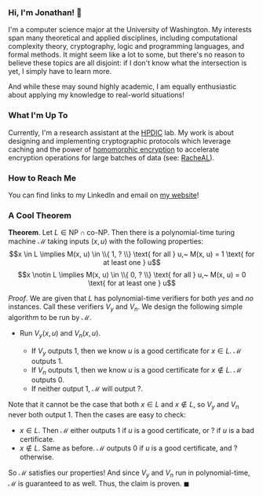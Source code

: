 ### Hi, I'm Jonathan! 🐼

I'm a computer science major at the University of Washington. My interests span many theoretical and applied disciplines, including computational complexity theory, cryptography, logic and programming languages, and formal methods. It might seem like a lot to some, but there's no reason to believe these topics are all disjoint: if I don't know what the intersection is yet, I simply have to learn more.

And while these may sound highly academic, I am equally enthusiastic about applying my knowledge to real-world situations!

### What I'm Up To

Currently, I'm a research assistant at the [HPDIC](https://hpdic.github.io/) lab. My work is about designing and implementing cryptographic protocols which leverage caching and the power of [homomorphic encryption](https://en.wikipedia.org/wiki/Homomorphic_encryption) to accelerate encryption operations for large batches of data (see: [RacheAL](https://github.com/jly02/RacheAL)).

### How to Reach Me

You can find links to my LinkedIn and email on [my website](https://jly02.github.io/social.html)!

### A Cool Theorem
**Theorem**. Let $L \in \mathsf{NP} \cap \mathsf{co}\text{-}\mathsf{NP}$. Then there is a polynomial-time turing machine $\mathcal{M}$ taking inputs $(x, u)$ with the following properties:
$$x \in L \implies M(x, u) \in \\{ 1, ? \\} \text{ for all } u,~ M(x, u) = 1 \text{ for at least one } u$$
$$x \notin L \implies M(x, u) \in \\{ 0, ? \\} \text{ for all } u,~ M(x, u) = 0 \text{ for at least one } u$$

_Proof_. We are given that $L$ has polynomial-time verifiers for both _yes_ and _no_ instances. Call these verifiers $V_y$ and $V_n$. We design the following simple algorithm to be run by $\mathcal{M}$.
- Run $V_y(x, u)$ and $V_n(x, u)$.

  - If $V_y$ outputs 1, then we know $u$ is a good certificate for $x \in L$. $\mathcal{M}$ outputs 1.
  - If $V_n$ outputs 1, then we know $u$ is a good certificate for $x \notin L$. $\mathcal{M}$ outputs 0.
  - If neither output 1, $\mathcal{M}$ will output $?$.

Note that it cannot be the case that both $x \in L$ and $x \notin L$, so $V_y$ and $V_n$ never both output 1. Then the cases are easy to check:
- $x \in L$. Then $\mathcal{M}$ either outputs 1 if $u$ is a good certificate, or $?$ if $u$ is a bad certificate.
- $x \notin L$. Same as before. $\mathcal{M}$ outputs 0 if $u$ is a good certificate, and $?$ otherwise.

So $\mathcal{M}$ satisfies our properties! And since $V_y$ and $V_n$ run in polynomial-time, $\mathcal{M}$ is guaranteed to as well. Thus, the claim is proven. $\blacksquare$

<!--
**jly02/jly02** is a ✨ _special_ ✨ repository because its `README.md` (this file) appears on your GitHub profile.

Here are some ideas to get you started:

- 🔭 I’m currently working on ...
- 🌱 I’m currently learning ...
- 👯 I’m looking to collaborate on ...
- 🤔 I’m looking for help with ...
- 💬 Ask me about ...
- 📫 How to reach me: ...
- 😄 Pronouns: ...
- ⚡ Fun fact: ...
-->
